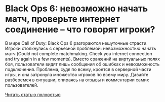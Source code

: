 # Black Ops 6: невозможно начать матч, проверьте интернет соединение – что говорят игроки?



В мире Call of Duty: Black Ops 6 разгораются нешуточные страсти. Игроки столкнулись с серьезной проблемой: невозможностью начать матч (Could not complete matchmaking. Check you internet connection and try again in a few moments). Вместо сражений на виртуальных полях боя, пользователи видят лишь сообщения об ошибках и невозможность подключения. Проблема, судя по всему, кроется в серверной части игры, и она затронула множество игроков по всему миру. Давайте разберемся в ситуации, опираясь на отзывы и комментарии самих пользователей.

[Читать статью полностью](https://xyberbara.com/gaming/could-not-complete-matchmaking-black-ops-6/)

